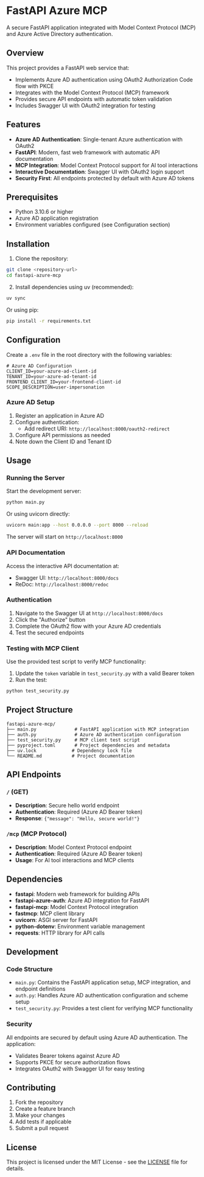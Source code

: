 # FastAPI Azure MCP

A secure FastAPI application integrated with Model Context Protocol (MCP) and Azure Active Directory authentication.

## Overview

This project provides a FastAPI web service that:
- Implements Azure AD authentication using OAuth2 Authorization Code flow with PKCE
- Integrates with the Model Context Protocol (MCP) framework
- Provides secure API endpoints with automatic token validation
- Includes Swagger UI with OAuth2 integration for testing

## Features

- **Azure AD Authentication**: Single-tenant Azure authentication with OAuth2
- **FastAPI**: Modern, fast web framework with automatic API documentation
- **MCP Integration**: Model Context Protocol support for AI tool interactions
- **Interactive Documentation**: Swagger UI with OAuth2 login support
- **Security First**: All endpoints protected by default with Azure AD tokens

## Prerequisites

- Python 3.10.6 or higher
- Azure AD application registration
- Environment variables configured (see Configuration section)

## Installation

1. Clone the repository:
```bash
git clone <repository-url>
cd fastapi-azure-mcp
```

2. Install dependencies using uv (recommended):
```bash
uv sync
```

Or using pip:
```bash
pip install -r requirements.txt
```

## Configuration

Create a `.env` file in the root directory with the following variables:

```env
# Azure AD Configuration
CLIENT_ID=your-azure-ad-client-id
TENANT_ID=your-azure-ad-tenant-id
FRONTEND_CLIENT_ID=your-frontend-client-id
SCOPE_DESCRIPTION=user-impersonation
```

### Azure AD Setup

1. Register an application in Azure AD
2. Configure authentication:
   - Add redirect URI: `http://localhost:8000/oauth2-redirect`
3. Configure API permissions as needed
4. Note down the Client ID and Tenant ID

## Usage

### Running the Server

Start the development server:

```bash
python main.py
```

Or using uvicorn directly:

```bash
uvicorn main:app --host 0.0.0.0 --port 8000 --reload
```

The server will start on `http://localhost:8000`

### API Documentation

Access the interactive API documentation at:
- Swagger UI: `http://localhost:8000/docs`
- ReDoc: `http://localhost:8000/redoc`

### Authentication

1. Navigate to the Swagger UI at `http://localhost:8000/docs`
2. Click the "Authorize" button
3. Complete the OAuth2 flow with your Azure AD credentials
4. Test the secured endpoints

### Testing with MCP Client

Use the provided test script to verify MCP functionality:

1. Update the `token` variable in `test_security.py` with a valid Bearer token
2. Run the test:

```bash
python test_security.py
```

## Project Structure

```
fastapi-azure-mcp/
├── main.py              # FastAPI application with MCP integration
├── auth.py              # Azure AD authentication configuration
├── test_security.py     # MCP client test script
├── pyproject.toml       # Project dependencies and metadata
├── uv.lock             # Dependency lock file
└── README.md           # Project documentation
```

## API Endpoints

### `/` (GET)
- **Description**: Secure hello world endpoint
- **Authentication**: Required (Azure AD Bearer token)
- **Response**: `{"message": "Hello, secure world!"}`

### `/mcp` (MCP Protocol)
- **Description**: Model Context Protocol endpoint
- **Authentication**: Required (Azure AD Bearer token)
- **Usage**: For AI tool interactions and MCP clients

## Dependencies

- **fastapi**: Modern web framework for building APIs
- **fastapi-azure-auth**: Azure AD integration for FastAPI
- **fastapi-mcp**: Model Context Protocol integration
- **fastmcp**: MCP client library
- **uvicorn**: ASGI server for FastAPI
- **python-dotenv**: Environment variable management
- **requests**: HTTP library for API calls

## Development

### Code Structure

- `main.py`: Contains the FastAPI application setup, MCP integration, and endpoint definitions
- `auth.py`: Handles Azure AD authentication configuration and scheme setup
- `test_security.py`: Provides a test client for verifying MCP functionality

### Security

All endpoints are secured by default using Azure AD authentication. The application:
- Validates Bearer tokens against Azure AD
- Supports PKCE for secure authorization flows
- Integrates OAuth2 with Swagger UI for easy testing

## Contributing

1. Fork the repository
2. Create a feature branch
3. Make your changes
4. Add tests if applicable
5. Submit a pull request

## License

This project is licensed under the MIT License - see the [LICENSE](LICENSE) file for details.